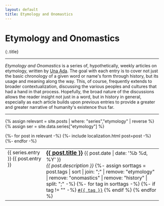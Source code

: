 ```yaml
---
layout: default
title: Etymology and Onomastics
---
```


# Etymology and Onomastics
{:.title}

---

_Etymology and Onomastics_ is a series of, hypothetically, weekly articles on 
etymology, written by [Una Ada](/author/una). The goal with each entry is to 
cover not just the basic chronology of a given word or name's form through 
history, but its usage and meaning along the way. This, of course, frequently 
extends to broader contextualization, discussing the various peoples and 
cultures that had a hand in that process. Hopefully, the broad nature of the 
discussions allows the reader insight not just in a word, but in history in 
general, especially as each article builds upon previous entries to provide a 
greater and greater narrative of humanity's existence thus far.

---

{% assign relevant = site.posts | where: "series","etymology" | reverse %}
{% assign ser = site.data.series["etymology"] %}
<table>
  {%- for post in relevant -%}
    {%- include localization.html post=post -%}
    <tr>
      <td style="min-width: 3em; vertical-align: top;">
        {{ series.entry }} {{ post.entry }}
      </td>
      <td>
        <h3 style="display: inline;">
          <a href="{{ post.url }}">{{ post.title }}</a>
        </h3>
        {{ post.date | date: '%b %d, %Y' }}
        <br/>
        <em>{{ post.description }}</em>
        {%- assign sorttags = post.tags
          | sort
          | join: ";"
          | remove: "etymology"
          | remove: "onomastics"
          | remove: "history"
          | split: ";"
        -%}
        {%- for tag in sorttags -%}
          {%- if tag != "" -%}
            <code><a href="/tag/#{{ tag }}">#{{ tag }}</a></code>
          {% endif %}
        {% endfor %}
      </td>
    </tr>
  {%- endfor -%}
</table>